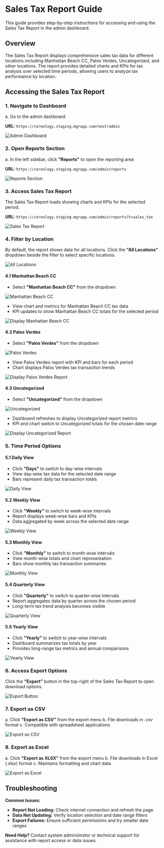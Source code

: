 # Sales Tax Report Guide

This guide provides step-by-step instructions for accessing and using the Sales Tax Report in the admin dashboard.

## Overview

The Sales Tax Report displays comprehensive sales tax data for different locations including Manhattan Beach CC, Palos Verdes, Uncategorized, and other locations. The report provides detailed charts and KPIs for tax analysis over selected time periods, allowing users to analyze tax performance by location.

## Accessing the Sales Tax Report

### 1. Navigate to Dashboard

a. Go to the admin dashboard

**URL:** `https://coreology.staging.mgrapp.com/next/admin`

![Admin Dashboard](images/dashboard.png)

### 2. Open Reports Section

a. In the left sidebar, click **"Reports"** to open the reporting area

**URL:** `https://coreology.staging.mgrapp.com/admin/reports`

![Reports Section](images/reports-section.png)

### 3. Access Sales Tax Report

The Sales Tax Report loads showing charts and KPIs for the selected period.

**URL:** `https://coreology.staging.mgrapp.com/admin/reports?t=sales_tax`

![Sales Tax Report](images/sales-tax-report.png)

### 4. Filter by Location

By default, the report shows data for all locations. Click the **"All Locations"** dropdown beside the filter to select specific locations.

![All Locations](images/tax-all-locations.png)

#### 4.1 Manhattan Beach CC

- Select **"Manhattan Beach CC"** from the dropdown

![Manhattan Beach CC](images/tax-manhattan-beach-cc.png)

- View chart and metrics for Manhattan Beach CC tax data
- KPI updates to show Manhattan Beach CC totals for the selected period

![Display Manhattan Beach CC](images/display-manhattan-beach-cc.png)

#### 4.2 Palos Verdes

- Select **"Palos Verdes"** from the dropdown

![Palos Verdes](images/tax-palos-verdes.png)

- View Palos Verdes report with KPI and bars for each period
- Chart displays Palos Verdes tax transaction trends

![Display Palos Verdes Report](images/display-palos-verdes-report.png)

#### 4.3 Uncategorized

- Select **"Uncategorized"** from the dropdown

![Uncategorized](images/tax-uncategorized.png)

- Dashboard refreshes to display Uncategorized report metrics
- KPI and chart switch to Uncategorized totals for the chosen date range

![Display Uncategorized Report](images/display-uncategorized-report.png)

### 5. Time Period Options

#### 5.1 Daily View
- Click **"Days"** to switch to day-wise intervals
- View day-wise tax data for the selected date range
- Bars represent daily tax transaction totals

![Daily View](images/tax-daily-view.png)

#### 5.2 Weekly View
- Click **"Weekly"** to switch to week-wise intervals
- Report displays week-wise bars and KPIs
- Data aggregated by week across the selected date range

![Weekly View](images/tax-weekly-view.png)

#### 5.3 Monthly View
- Click **"Monthly"** to switch to month-wise intervals
- View month-wise totals and chart representation
- Bars show monthly tax transaction summaries

![Monthly View](images/tax-monthly-view.png)

#### 5.4 Quarterly View
- Click **"Quarterly"** to switch to quarter-wise intervals
- Report aggregates data by quarter across the chosen period
- Long-term tax trend analysis becomes visible

![Quarterly View](images/tax-quarterly-view.png)

#### 5.5 Yearly View
- Click **"Yearly"** to switch to year-wise intervals
- Dashboard summarizes tax totals by year
- Provides long-range tax metrics and annual comparisons

![Yearly View](images/tax-yearly-view.png)

### 6. Access Export Options

Click the **"Export"** button in the top-right of the Sales Tax Report to open download options.

![Export Button](images/tax-export-button.png)

### 7. Export as CSV

a. Click **"Export as CSV"** from the export menu
b. File downloads in .csv format
c. Compatible with spreadsheet applications

![Export as CSV](images/tax-export-as-csv.png)

### 8. Export as Excel

a. Click **"Export as XLSX"** from the export menu
b. File downloads in Excel (.xlsx) format
c. Maintains formatting and chart data

![Export as Excel](images/tax-export-as-xlsx.png)

## Troubleshooting

**Common Issues:**
- **Report Not Loading:** Check internet connection and refresh the page
- **Data Not Updating:** Verify location selection and date range filters
- **Export Failures:** Ensure sufficient permissions and try smaller date ranges

**Need Help?** Contact system administrator or technical support for assistance with report access or data issues.
